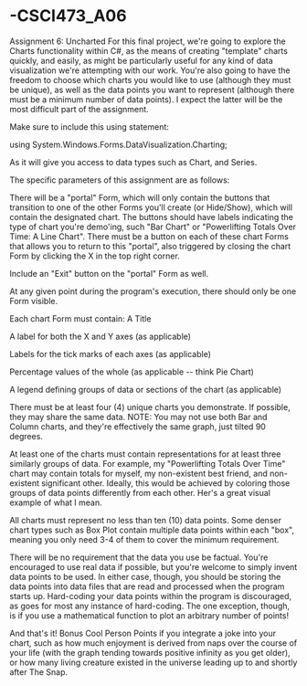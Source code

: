 # -CSCI473_A06
Assignment 6: Uncharted
For this final project, we're going to explore the Charts functionality within C#, as the means of creating "template" charts quickly, and easily, as might be particularly useful for any kind of data visualization we're attempting with our work. You're also going to have the freedom to choose which charts you would like to use (although they must be unique), as well as the data points you want to represent (although there must be a minimum number of data points). I expect the latter will be the most difficult part of the assignment.

Make sure to include this using statement:

using System.Windows.Forms.DataVisualization.Charting;

As it will give you access to data types such as Chart, and Series.

The specific parameters of this assignment are as follows:

There will be a "portal" Form, which will only contain the buttons that transition to one of the other Forms you'll create (or Hide/Show), which will contain the designated chart. The buttons should have labels indicating the type of chart you're demo'ing, such "Bar Chart" or "Powerlifting Totals Over Time: A Line Chart". There must be a button on each of these chart Forms that allows you to return to this "portal", also triggered by closing the chart Form by clicking the X in the top right corner.

Include an "Exit" button on the "portal" Form as well.

At any given point during the program's execution, there should only be one Form visible.

Each chart Form must contain:
A Title

A label for both the X and Y axes (as applicable)

Labels for the tick marks of each axes (as applicable)

Percentage values of the whole (as applicable -- think Pie Chart)

A legend defining groups of data or sections of the chart (as applicable)

There must be at least four (4) unique charts you demonstrate. If possible, they may share the same data. NOTE: You may not use both Bar and Column charts, and they're effectively the same graph, just tilted 90 degrees.

At least one of the charts must contain representations for at least three similarly groups of data. For example, my "Powerlifting Totals Over Time" chart may contain totals for myself, my non-existent best friend, and non-existent significant other. Ideally, this would be achieved by coloring those groups of data points differently from each other. Her's a great visual example of what I mean.

All charts must represent no less than ten (10) data points. Some denser chart types such as Box Plot contain multiple data points within each "box", meaning you only need 3-4 of them to cover the minimum requirement.

There will be no requirement that the data you use be factual. You're encouraged to use real data if possible, but you're welcome to simply invent data points to be used. In either case, though, you should be storing the data points into data files that are read and processed when the program starts up. Hard-coding your data points within the program is discouraged, as goes for most any instance of hard-coding. The one exception, though, is if you use a mathematical function to plot an arbitrary number of points!

And that's it! Bonus Cool Person Points if you integrate a joke into your chart, such as how much enjoyment is derived from naps over the course of your life (with the graph tending towards positive infinity as you get older), or how many living creature existed in the universe leading up to and shortly after The Snap.
